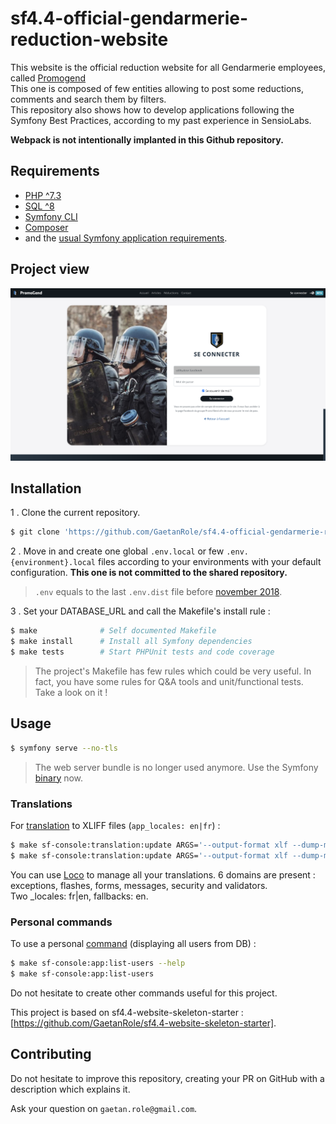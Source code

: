 # sf4.4-official-gendarmerie-reduction-website

This website is the official reduction website for all Gendarmerie employees, called [Promogend](https://www.promogend.fr/fr/)
<br>This one is composed of few entities allowing to post some reductions, comments and search them by filters.
<br>This repository also shows how to develop applications following the Symfony Best Practices, according to my past experience in SensioLabs.

**Webpack is not intentionally implanted in this Github repository.**

## Requirements

  - [PHP ^7.3](http://php.net/manual/fr/install.php)
  - [SQL ^8](https://www.mysql.com/fr/downloads/)
  - [Symfony CLI](https://symfony.com/download)
  - [Composer](https://getcomposer.org/download)
  - and the [usual Symfony application requirements][1].

## Project view

![Login Page](project_readme_screenshot.png?raw=true "Login page")

## Installation

1 . Clone the current repository.
```bash
$ git clone 'https://github.com/GaetanRole/sf4.4-official-gendarmerie-reduction'
```

2 . Move in and create one global `.env.local` or few `.env.{environment}.local` files according to your environments with your default configuration.
**This one is not committed to the shared repository.**
> `.env` equals to the last `.env.dist` file before [november 2018][2].

3 . Set your DATABASE_URL and call the Makefile's install rule :

```bash
$ make              # Self documented Makefile
$ make install      # Install all Symfony dependencies
$ make tests        # Start PHPUnit tests and code coverage
```

> The project's Makefile has few rules which could be very useful.
> In fact, you have some rules for Q&A tools and unit/functional tests.
> Take a look on it !

## Usage

```bash
$ symfony serve --no-tls
```

> The web server bundle is no longer used anymore. Use the Symfony [binary][3] now.

### Translations

For [translation][4] to XLIFF files (`app_locales: en|fr`) :
```bash
$ make sf-console:translation:update ARGS='--output-format xlf --dump-messages --force en'
$ make sf-console:translation:update ARGS='--output-format xlf --dump-messages --force fr'
```

You can use [Loco][5] to manage all your translations. 6 domains are present : exceptions, flashes, forms, messages, security and validators.
<br>Two _locales: fr|en, fallbacks: en.

### Personal commands

To use a personal [command][6] (displaying all users from DB) :

```bash
$ make sf-console:app:list-users --help
$ make sf-console:app:list-users
```

Do not hesitate to create other commands useful for this project.

This project is based on sf4.4-website-skeleton-starter : [https://github.com/GaetanRole/sf4.4-website-skeleton-starter].

## Contributing

Do not hesitate to improve this repository, creating your PR on GitHub with a description which explains it.

Ask your question on `gaetan.role@gmail.com`.

[1]: https://symfony.com/doc/current/reference/requirements.html
[2]: https://symfony.com/doc/current/configuration.html#managing-multiple-env-files
[3]: https://symfony.com/download
[4]: https://symfony.com/doc/current/translation.html
[5]: https://localise.biz/
[6]: https://symfony.com/doc/current/console.html
